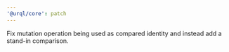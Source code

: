 ```yaml
---
'@urql/core': patch
---
```


Fix mutation operation being used as compared identity and instead add a stand-in comparison.
